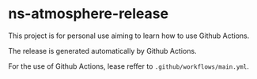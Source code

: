 # ns-atmosphere-release

This project is for personal use aiming to learn how to use Github Actions.

The release is generated automatically by Github Actions.

For the use of Github Actions, lease reffer to `.github/workflows/main.yml`.

